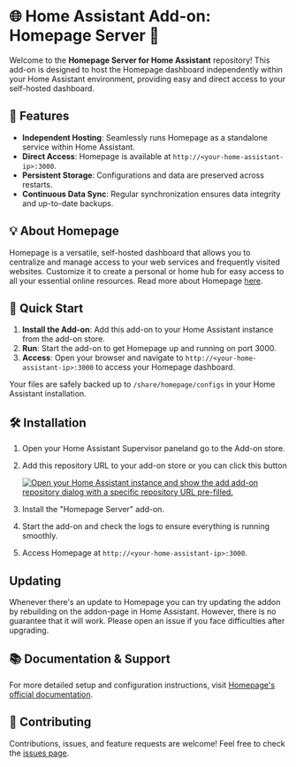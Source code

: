 # 🌐 Home Assistant Add-on: Homepage Server 🚀

Welcome to the **Homepage Server for Home Assistant** repository! This add-on is designed to host the Homepage dashboard independently within your Home Assistant environment, providing easy and direct access to your self-hosted dashboard.

## 🎉 Features

- **Independent Hosting**: Seamlessly runs Homepage as a standalone service within Home Assistant.
- **Direct Access**: Homepage is available at `http://<your-home-assistant-ip>:3000`.
- **Persistent Storage**: Configurations and data are preserved across restarts.
- **Continuous Data Sync**: Regular synchronization ensures data integrity and up-to-date backups.

## 💡 About Homepage
Homepage is a versatile, self-hosted dashboard that allows you to centralize and manage access to your web services and frequently visited websites. Customize it to create a personal or home hub for easy access to all your essential online resources. Read more about Homepage [here](https://gethomepage.dev/).

## 🚀 Quick Start

1. **Install the Add-on**: Add this add-on to your Home Assistant instance from the add-on store.
2. **Run**: Start the add-on to get Homepage up and running on port 3000.
3. **Access**: Open your browser and navigate to `http://<your-home-assistant-ip>:3000` to access your Homepage dashboard.

Your files are safely backed up to `/share/homepage/configs` in your Home Assistant installation. 

## 🛠 Installation

1. Open your Home Assistant Supervisor paneland go to the Add-on store.
2. Add this repository URL to your add-on store or you can click this button

    [![Open your Home Assistant instance and show the add add-on repository dialog with a specific repository URL pre-filled.](https://my.home-assistant.io/badges/supervisor_add_addon_repository.svg)](https://my.home-assistant.io/redirect/supervisor_add_addon_repository/?repository_url=https%3A%2F%2Fgithub.com%2Fdmtg%2Fha-homepage-server)

3. Install the "Homepage Server" add-on.
4. Start the add-on and check the logs to ensure everything is running smoothly.
5. Access Homepage at `http://<your-home-assistant-ip>:3000`.

## Updating

Whenever there's an update to Homepage you can try updating the addon by rebuilding on the addon-page in Home Assistant. However, there is no guarantee that it will work. Please open an issue if you face difficulties after upgrading.

## 📚 Documentation & Support

For more detailed setup and configuration instructions, visit [Homepage's official documentation](https://gethomepage.dev/docs/about).

## 🤝 Contributing

Contributions, issues, and feature requests are welcome! Feel free to check the [issues page](https://github.com/dmtg/ha-homepage-server/issues).
